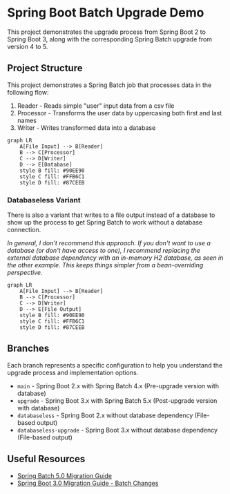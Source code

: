 # Spring Boot Batch Upgrade Demo

This project demonstrates the upgrade process from Spring Boot 2 to Spring Boot 3, along with the corresponding Spring
Batch upgrade from version 4 to 5.

## Project Structure

This project demonstrates a Spring Batch job that processes data in the following flow:

1. Reader - Reads simple "user" input data from a csv file
2. Processor - Transforms the user data by uppercasing both first and last names
3. Writer - Writes transformed data into a database

```mermaid
graph LR
    A[File Input] --> B[Reader]
    B --> C[Processor]
    C --> D[Writer]
    D --> E[Database]
    style B fill: #90EE90
    style C fill: #FFB6C1
    style D fill: #87CEEB
```

### Databaseless Variant

There is also a variant that writes to a file output instead of a database to show up the process to get Spring Batch
to work without a database connection.

*In general, I don't recommend this approach. If you don't want to use a database (or don't have access to one),
I recommend replacing the external database dependency with an in-memory H2 database, as seen in the other example.
This keeps things simpler from a bean-overriding perspective.*

```mermaid
graph LR
    A[File Input] --> B[Reader]
    B --> C[Processor]
    C --> D[Writer]
    D --> E[File Output]
    style B fill: #90EE90
    style C fill: #FFB6C1
    style D fill: #87CEEB
```

## Branches

Each branch represents a specific configuration to help you understand the upgrade process and implementation options.

* `main` - Spring Boot 2.x with Spring Batch 4.x (Pre-upgrade version with database)
* `upgrade` - Spring Boot 3.x with Spring Batch 5.x (Post-upgrade version with database)
* `databaseless` - Spring Boot 2.x without database dependency (File-based output)
* `databaseless-upgrade` - Spring Boot 3.x without database dependency (File-based output)

## Useful Resources

* [Spring Batch 5.0 Migration Guide](https://github.com/spring-projects/spring-batch/wiki/Spring-Batch-5.0-Migration-Guide)
* [Spring Boot 3.0 Migration Guide - Batch Changes](https://github.com/spring-projects/spring-boot/wiki/Spring-Boot-3.0-Migration-Guide#spring-batch-changes)
